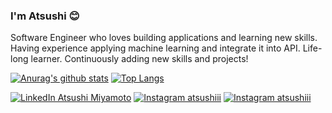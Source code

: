 ### I'm Atsushi :blush:

Software Engineer who loves building applications and learning new skills. Having experience applying machine learning and integrate it into API. Life-long learner. Continuously adding new skills and projects!

[![Anurag's github stats](https://github-readme-stats.vercel.app/api?username=atsushii&show_icons=true&theme=tokyonight)](https://github.com/anuraghazra/github-readme-stats)
[![Top Langs](https://github-readme-stats.vercel.app/api/top-langs/?username=atsushii&layout=compact&theme=tokyonight)](https://github.com/anuraghazra/github-readme-stats)

[![LinkedIn Atsushi Miyamoto](https://img.shields.io/badge/LinkedIn-Atsushi%20Miyamoto-blue?style=flat&logo=LinkedIn)](https://www.linkedin.com/in/atsushi-miyamoto-aa38a3180/)
[![Instagram atsushiii](https://img.shields.io/badge/Instagram-atsuhiii__-orange?style=flat&logo=Instagram)](https://www.instagram.com/atsushiii_/)
[![Instagram atsushiii](https://img.shields.io/badge/Docker-atsushiiii-9cf?style=flat&logo=Docker)](https://hub.docker.com/u/atsushiiii)
